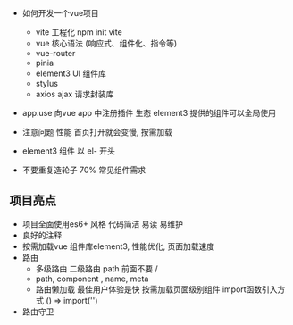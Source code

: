 - 如何开发一个vue项目
  - vite 工程化
    npm init vite
  - vue 核心语法 (响应式、组件化、指令等)
  - vue-router
  - pinia
  - element3 UI 组件库
  - stylus
  - axios ajax 请求封装库

- app.use
  向vue app 中注册插件 生态
  element3 提供的组件可以全局使用
- 注意问题 性能
  首页打开就会变慢, 按需加载
- element3 组件 以 el- 开头
- 不要重复造轮子 70% 常见组件需求

## 项目亮点
- 项目全面使用es6+ 风格
  代码简洁  易读 易维护
- 良好的注释
- 按需加载vue 组件库element3, 性能优化, 页面加载速度
- 路由
  - 多级路由
    二级路由 path 前面不要 /
  - path, component , name, meta
  - 路由懒加载
    最佳用户体验是快
    按需加载页面级别组件 import函数引入方式 () => import('')
- 路由守卫

  